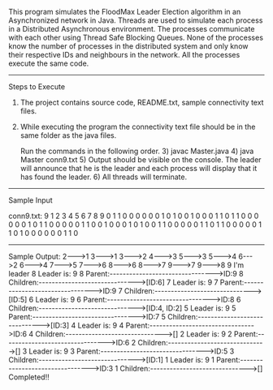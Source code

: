 
This program simulates the FloodMax Leader Election algorithm in an Asynchronized network in Java. 
Threads are used to simulate each process in a Distributed Asynchronous environment. 
The processes communicate with each other using Thread Safe Blocking Queues.
None of the processes know the number of processes in the distributed system and only know their respective IDs and neighbours in the network. 
All the processes execute the same code.


--------------------------------------------------------------------------------------------------------------------------------------------

Steps to Execute

1) The project contains source code, README.txt, sample connectivity text files.
2) While executing the program the connectivity text file should be in the same folder as the java files.

	Run the commands in the following order.
	3) javac Master.java
	4) java Master conn9.txt
	5) Output should be visible on the console. The leader will announce that he is the leader and each process will display that it has found the leader.
	6) All threads will terminate.

--------------------------------------------------------------------------------------------------------------------------------------------------------

Sample Input 

conn9.txt:
9
1 2 3 4 5 6 7 8 9
0 1 1 0 0 0 0 0 0
1 0 1 0 0 1 0 0 0
1 1 0 1 1 0 0 0 0
0 0 1 0 1 1 0 0 0
0 0 1 1 0 0 1 0 0
0 1 0 1 0 0 1 1 0
0 0 0 0 1 1 0 1 1
0 0 0 0 0 1 1 0 1
0 0 0 0 0 0 1 1 0

--------------------------------------------------------------------------------------------------------------------------------------------------------

Sample Output:
2--->1
3--->1
3--->2
4--->3
5--->3
5--->4
6--->2
6--->4
7--->5
7--->6
8--->6
8--->7
9--->7
9--->8
9 I'm leader
8 Leader is: 9
8 Parent:-------------------------------->ID:9
8 Children:------------------------------>[ID:6]
7 Leader is: 9
7 Parent:-------------------------------->ID:9
7 Children:------------------------------>[ID:5]
6 Leader is: 9
6 Parent:-------------------------------->ID:8
6 Children:------------------------------>[ID:4, ID:2]
5 Leader is: 9
5 Parent:-------------------------------->ID:7
5 Children:------------------------------>[ID:3]
4 Leader is: 9
4 Parent:-------------------------------->ID:6
4 Children:------------------------------>[]
2 Leader is: 9
2 Parent:-------------------------------->ID:6
2 Children:------------------------------>[]
3 Leader is: 9
3 Parent:-------------------------------->ID:5
3 Children:------------------------------>[ID:1]
1 Leader is: 9
1 Parent:-------------------------------->ID:3
1 Children:------------------------------>[]
Completed!!

